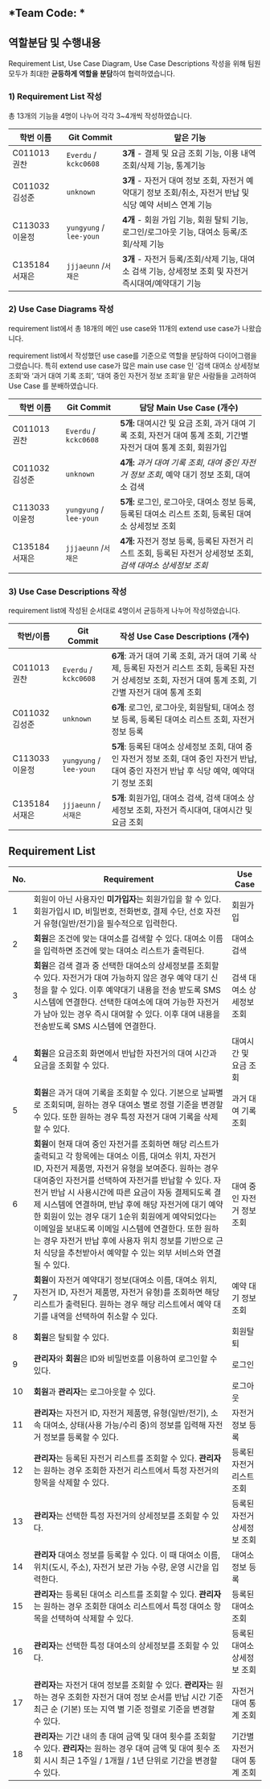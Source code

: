 ## *Team Code:      *

## 역할분담 및 수행내용

Requirement List, Use Case Diagram, Use Case Descriptions 작성을 위해 팀원 모두가 최대한 **균등하게 역할을 분담**하여 협력하였습니다.

### 1) Requirement List 작성

총 13개의 기능을 4명이 나누어 각각 3~4개씩 작성하였습니다.

| 학번 이름 | Git Commit | 맡은 기능 |
| --- | --- | --- |
| C011013 권찬 | `Everdu` / `kckc0608` | **3개** - 결제 및 요금 조회 기능, 이용 내역 조회/삭제 기능, 통계기능 |
| C011032 김성준 | `unknown` | **3개** - 자전거 대여 정보 조회, 자전거 예약대기 정보 조회/취소, 자전거 반납 및 식당 예약 서비스 연계 기능 |
| C113033 이윤정 | `yungyung` / `lee-youn` | **4개** - 회원 가입 기능, 회원 탈퇴 기능, 로그인/로그아웃 기능, 대여소 등록/조회/삭제 기능 |
| C135184 서재은 | `jjjaeunn` /`서재은` | **3개** - 자전거 등록/조회/삭제 기능, 대여소 검색 기능, 상세정보 조회 및 자전거 즉시대여/예약대기 기능 |

### 2) Use Case Diagrams 작성

requirement list에서 총 18개의 메인 use case와 11개의 extend use case가 나왔습니다. 

requirement list에서 작성했던 use case를 기준으로 역할을 분담하여 다이어그램을 그렸습니다. 특히 extend use case가 많은 main use case 인 ‘검색 대여소 상세정보 조회’와 ‘과거 대여 기록 조회’, ‘대여 중인 자전거 정보 조회’을 맡은 사람들을 고려하여 Use Case 를 분배하였습니다.

| 학번 이름 | Git Commit | 담당 Main Use Case (개수) |
| --- | --- | --- |
| C011013 권찬 | `Everdu` / `kckc0608` | **5개:** 대여시간 및 요금 조회, 과거 대여 기록 조회, 자전거 대여 통계 조회, 기간별 자전거 대여 통계 조회, 회원가입 |
| C011032 김성준 | `unknown` | **4개:** *과거 대여 기록 조회*, *대여 중인 자전거 정보 조회*, 예약 대기 정보 조회, 대여소 검색 |
| C113033 이윤정 | `yungyung` / `lee-youn` | **5개:** 로그인, 로그아웃, 대여소 정보 등록, 등록된 대여소 리스트 조회, 등록된 대여소 상세정보 조회 |
| C135184 서재은 | `jjjaeunn` /`서재은` | **4개:** 자전거 정보 등록, 등록된 자전거 리스트 조회, 등록된 자전거 상세정보 조회, *검색 대여소 상세정보 조회* |

### 3) Use Case Descriptions 작성

requirement list에 작성된 순서대로 4명이서 균등하게 나누어 작성하였습니다. 

| 학번/이름 | Git Commit | 작성 Use Case Descriptions (개수) |
| --- | --- | --- |
| C011013 권찬 | `Everdu` / `kckc0608` | **6개**: 과거 대여 기록 조회, 과거 대여 기록 삭제, 등록된 자전거 리스트 조회, 등록된 자전거 상세정보 조회, 자전거 대여 통계 조회, 기간별 자전거 대여 통계 조회 |
| C011032 김성준 | `unknown` | **6개**: 로그인, 로그아웃, 회원탈퇴, 대여소 정보 등록, 등록된 대여소 리스트 조회, 자전거 정보 등록 |
| C113033 이윤정 | `yungyung` / `lee-youn` | **5개**: 등록된 대여소 상세정보 조회, 대여 중인 자전거 정보 조회, 대여 중인 자전거 반납, 대여 중인 자전거 반납 후 식당 예약, 예약대기 정보 조회 |
| C135184 서재은 | `jjjaeunn` / `서재은` | **5개**: 회원가입, 대여소 검색, 검색 대여소 상세정보 조회, 자전거 즉시대여, 대여시간 및 요금 조회 |


## Requirement List
| No. | Requirement                                                                                                                                                                                                                                                                     | Use Case                     |
| --- | ------------------------------------------------------------------------------------------------------------------------------------------------------------------------------------------------------------------------------------------------------------------------------- | ---------------------------- |
| 1  | 회원이 아닌 사용자인 **미가입자**는 회원가입을 할 수 있다. 회원가입시 ID, 비밀번호, 전화번호, 결제 수단, 선호 자전거 유형(일반/전기)을 필수적으로 입력한다.                                                                                                                     | 회원가입                     |
| 2   | **회원**은 조건에 맞는 대여소를 검색할 수 있다. 대여소 이름을 입력하면 조건에 맞는 대여소 리스트가 출력된다.                                                                                                                                                                    | 대여소 검색                  |
| 3   | **회원**은 검색 결과 중 선택한 대여소의 상세정보를 조회할 수 있다. 자전거가 대여 가능하지 않은 경우 예약 대기 신청을 할 수 있다. 이후 예약대기 내용을 전송 받도록 SMS 시스템에 연결한다. 선택한 대여소에 대여 가능한 자전거가 남아 있는 경우 즉시 대여할 수 있다. 이후 대여 내용을 전송받도록 SMS 시스템에 연결한다.                                                     | 검색 대여소 상세정보 조회    |
| 4   | **회원**은 요금조회 화면에서 반납한 자전거의 대여 시간과 요금을 조회할 수 있다.                                                                                                                                                                                                                 | 대여시간 및 요금 조회        |
| 5  | **회원**은 과거 대여 기록을 조회할 수 있다. 기본으로 날짜별로 조회되며, 원하는 경우 대여소 별로 정렬 기준을 변경할 수 있다. 또한 원하는 경우 특정 자전거 대여 기록을 삭제할 수 있다.                                                                                                                                                                                                                                     | 과거 대여 기록 조회          |
| 6  | **회원**이 현재 대여 중인 자전거를 조회하면 해당 리스트가 출력되고 각 항목에는 대여소 이름, 대여소 위치, 자전거 ID, 자전거 제품명, 자전거 유형을 보여준다. 원하는 경우 대여중인 자전거를 선택하여 자전거를 반납할 수 있다. 자전거 반납 시 사용시간에 따른 요금이 자동 결제되도록 결제 시스템에 연결하며, 반납 후에 해당 자전거에 대기 예약한 회원이 있는 경우 대기 1순위 회원에게 예약되었다는 이메일을 보내도록 이메일 시스템에 연결한다. 또한 원하는 경우 자전거 반납 후에 사용자 위치 정보를 기반으로 근처 식당을 추천받아서 예약할 수 있는 외부 서비스와 연결될 수 있다.                                                                                                                 | 대여 중인 자전거 정보 조회   |
| 7  | **회원**이 자전거 예약대기 정보(대여소 이름, 대여소 위치, 자전거 ID, 자전거 제품명, 자전거 유형)를 조회하면 해당 리스트가 출력된다. 원하는 경우 해당 리스트에서 예약 대기를 내역을 선택하여 취소할 수 있다.                                                                                                                                            | 예약 대기 정보 조회          |
| 8  | **회원**은 탈퇴할 수 있다.                                                                                                                                                                                                                                                      | 회원탈퇴                     |
| 9  | **관리자**와 **회원**은 ID와 비밀번호를 이용하여 로그인할 수 있다.                                                                                                                                                                                                              | 로그인                       |
| 10  | **회원**과 **관리자**는 로그아웃할 수 있다.                                                                                                                                                                                                                                     | 로그아웃                     |
| 11   | **관리자**는 자전거 ID, 자전거 제품명, 유형(일반/전기), 소속 대여소, 상태(사용 가능/수리 중)의 정보를 입력해 자전거 정보를 등록할 수 있다.                                                                                                                                      | 자전거 정보 등록             |
| 12   | **관리자**는 등록된 자전거 리스트를 조회할 수 있다. **관리자**는 원하는 경우 조회한 자전거 리스트에서 특정 자전거의 항목을 삭제할 수 있다.| 등록된 자전거 리스트 조회 |
| 13   | **관리자**는 선택한 특정 자전거의 상세정보를 조회할 수 있다.                                                                                                                                                                                                                    | 등록된 자전거 상세정보 조회  |
| 14  | **관리자** 대여소 정보를 등록할 수 있다. 이 때 대여소 이름, 위치(도시, 주소), 자전거 보관 가능 수량, 운영 시간을 입력한다.                                                                                                                                                      | 대여소 정보 등록             |
| 15   | **관리자**는 등록된 대여소 리스트를 조회할 수 있다. **관리자**는 원하는 경우 조회한 대여소 리스트에서 특정 대여소 항목을 선택하여 삭제할 수 있다. | 등록된 대여소 조회  |
| 16  | **관리자**는 선택한 특정 대여소의 상세정보를 조회할 수 있다.| 등록된 대여소 상세정보 조회  |
| 17   | **관리자**는 자전거 대여 정보를 조회할 수 있다. **관리자**는 원하는 경우 조회한 자전거 대여 정보 순서를 반납 시간 기준 최근 순 (기본) 또는 지역 별 기준 정렬로 기준을 변경할 수 있다.| 자전거 대여 통계 조회  |
| 18   | **관리자**는 기간 내의 총 대여 금액 및 대여 횟수를 조회할 수 있다. **관리자**는 원하는 경우 대여 금액 및 대여 횟수 조회 시시 최근 1주일 / 1개월 / 1년 단위로 기간을 변경할 수 있다.| 기간별 자전거 대여 통계 조회  |
